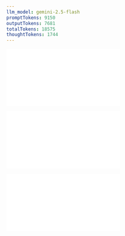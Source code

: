 ```yaml
---
llm_model: gemini-2.5-flash
promptTokens: 9150
outputTokens: 7681
totalTokens: 18575
thoughtTokens: 1744
---
```


![@](steps/Updated%20Concept.67e668ce.md)

![@](steps/Prompt.442f752f.md)

![@](steps/response.13e26bec.md)